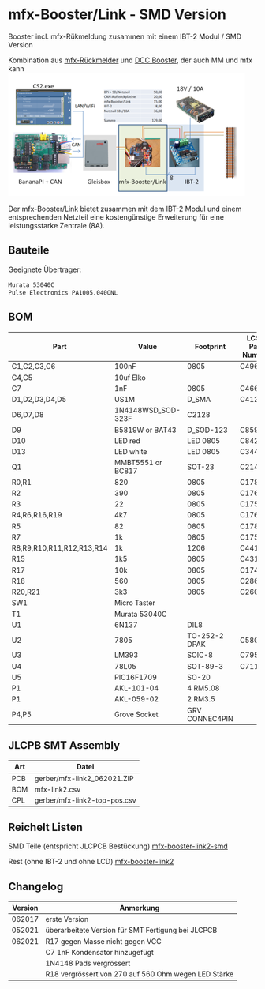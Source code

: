 mfx-Booster/Link - SMD Version
==============================

Booster incl. mfx-R&uuml;kmeldung zusammen mit einem IBT-2 Modul / SMD Version

Kombination aus [mfx-R&uuml;ckmelder](http://www.persmodelrailroad.net/mfx_boost.html) und [DCC Booster](http://www.trainelectronics.com/DCC_Arduino/DCC_Booster), der auch MM und mfx kann
[!["mfx-BoosterLink"](https://github.com/GBert/misc/raw/master/mfx-link/pictures/mfx-BoosterLink_sketch_s.png)](https://github.com/GBert/misc/raw/master/mfx-link/pictures/mfx-BoosterLink_sketch.png)

Der mfx-Booster/Link bietet zusammen mit dem IBT-2 Modul und einem entsprechenden Netzteil eine kosteng&uuml;nstige Erweiterung f&uuml;r eine leistungsstarke Zentrale (8A).

Bauteile
--------

Geeignete &Uuml;bertrager:
```
Murata 53040C
Pulse Electronics PA1005.040QNL
```

BOM
---

|Part|Value|Footprint|LCSC Part Number|
|-------|----------|---------|----------------|
|C1,C2,C3,C6|100nF|0805|C49678|
|C4,C5|10uf Elko|||
|C7|1nF|0805|C46653|
|D1,D2,D3,D4,D5|US1M|D_SMA|C412437|
|D6,D7,D8|1N4148WSD_SOD-323F|C2128|
|D9|B5819W or BAT43|D_SOD-123|C8598|
|D10|LED red|LED 0805|C84256|
|D13|LED white|LED 0805|C34499|
|Q1|MMBT5551 or BC817|SOT-23|C2145|
|R0,R1|820|0805|C17837|
|R2|390|0805|C17655|
|R3|22|0805|C17521|
|R4,R6,R16,R19|4k7|0805|C17673|
|R5|82|0805|C17841|
|R7|1k|0805|C17513|
|R8,R9,R10,R11,R12,R13,R14|1k|1206|C4410|
|R15|1k5|0805|C4310|
|R17|10k|0805|C17414|
|R18|560|0805|C28636|
|R20,R21|3k3|0805|C26010|
|SW1|Micro Taster|||
|T1|Murata 53040C|||
|U1|6N137|DIL8||
|U2|7805|TO-252-2 DPAK|C58069|
|U3|LM393|SOIC-8|C7955|
|U4|78L05|SOT-89-3|C71137|
|U5|PIC16F1709|SO-20||
|P1|AKL-101-04|4 RM5.08||
|P1|AKL-059-02|2 RM3.5||
|P4,P5|Grove Socket|GRV CONNEC4PIN||

JLCPB SMT Assembly
------------------

|Art      | Datei |
|---------|-------|
|PCB      |gerber/mfx-link2_062021.ZIP|
|BOM      |mfx-link2.csv|
|CPL      |gerber/mfx-link2-top-pos.csv|

Reichelt Listen
---------------

SMD Teile (entspricht JLCPCB Bestückung)
[mfx-booster-link2-smd](https://www.reichelt.de/my/1850634)

Rest (ohne IBT-2 und ohne LCD)
[mfx-booster-link2](https://www.reichelt.de/my/1850613)

Changelog
---------
| Version | Anmerkung |
|---------|-----------|
|062017   |erste Version|
|052021   |überarbeitete Version für SMT Fertigung bei JLCPCB|
|062021   |R17 gegen Masse nicht gegen VCC|
|         |C7 1nF Kondensator hinzugefügt|
|         |1N4148 Pads vergrössert|
|         |R18 vergrössert von 270 auf 560 Ohm wegen LED Stärke|
